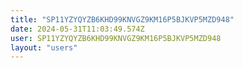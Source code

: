 ```yaml
---
title: "SP11YZYQYZB6KHD99KNVGZ9KM16P5BJKVP5MZD948"
date: 2024-05-31T11:03:49.574Z
user: SP11YZYQYZB6KHD99KNVGZ9KM16P5BJKVP5MZD948
layout: "users"
---
```

    